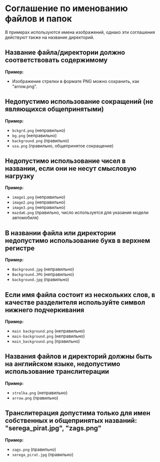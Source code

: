 # Соглашение по именованию файлов и папок

В примерах используются имена изображений, однако эти соглашения действуют также на название директорий.

## Название файла/директории должно соответствовать содержимому

**Пример:**

- Изображение стрелки в формате PNG можно сохранить, как "arrow.png".

## Недопустимо использование сокращений (не являющихся общепринятыми)

**Пример:**

- `bckgrd.png` (неправильно)
- `bg.png` (неправильно)
- `background.png` (правильно)
- `usa.png` (правильно, общепринятое сокращение)

## Недопустимо использование чисел в названии, если они не несут смысловую нагрузку

**Пример:**

- `image1.png` (неправильно)
- `image2.png` (неправильно)
- `image3.png` (неправильно)
- `mazda6.png` (правильно, число используется для указания модели автомобиля)

## В названии файла или директории недопустимо использование букв в верхнем регистре

**Пример:**

- `Background.jpg` (неправильно)
- `Background.JPG` (неправильно)
- `background.jpg` (правильно)

## Если имя файла состоит из нескольких слов, в качестве разделителя используйте символ нижнего подчеркивания

**Пример:**

- `main background.png` (неправильно)
- `main-background.png` (неправильно)
- `main_background.png` (правильно)

## Названия файлов и директорий должны быть на английском языке, недопустимо использование транслитерации

**Пример:**

- `strelka.png` (неправильно)
- `arrow.png` (правильно)

## Транслитерация допустима только для имен собственных и общепринятых названий: "serega_pirat.jpg", "zags.png"

**Пример:**

- `zags.png` (правильно)
- `serega_pirat.jpg` (правильно)

​

